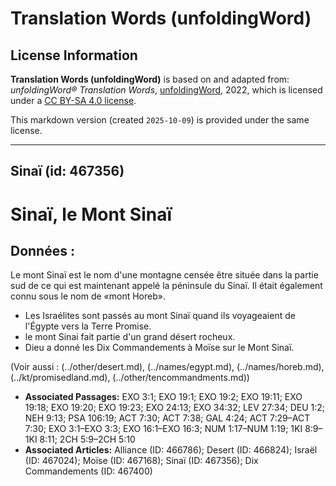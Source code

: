 # Translation Words (unfoldingWord)

## License Information

**Translation Words (unfoldingWord)** is based on and adapted from: _unfoldingWord® Translation Words_, [unfoldingWord](https://unfoldingword.org/utw), 2022, which is licensed under a [CC BY-SA 4.0 license](https://creativecommons.org/licenses/by-sa/4.0/legalcode.en).

This markdown version (created `2025-10-09`) is provided under the same license.



--------------------------------

## Sinaï (id: 467356)

Sinaï, le Mont Sinaï
====================

Données :
---------

Le mont Sinaï est le nom d'une montagne censée être située dans la partie sud de ce qui est maintenant appelé la péninsule du Sinaï. Il était également connu sous le nom de «mont Horeb».

* Les Israélites sont passés au mont Sinaï quand ils voyageaient de l'Égypte vers la Terre Promise.
* le mont Sinai fait partie d'un grand désert rocheux.
* Dieu a donné les Dix Commandements à Moïse sur le Mont Sinaï.

(Voir aussi : (../other/desert.md), (../names/egypt.md), (../names/horeb.md), (../kt/promisedland.md), (../other/tencommandments.md))

* **Associated Passages:** EXO 3:1; EXO 19:1; EXO 19:2; EXO 19:11; EXO 19:18; EXO 19:20; EXO 19:23; EXO 24:13; EXO 34:32; LEV 27:34; DEU 1:2; NEH 9:13; PSA 106:19; ACT 7:30; ACT 7:38; GAL 4:24; ACT 7:29–ACT 7:30; EXO 3:1–EXO 3:3; EXO 16:1–EXO 16:3; NUM 1:17–NUM 1:19; 1KI 8:9–1KI 8:11; 2CH 5:9–2CH 5:10
* **Associated Articles:** Alliance (ID: 466786); Desert (ID: 466824); Israël (ID: 467024); Moïse (ID: 467168); Sinaï (ID: 467356); Dix Commandements (ID: 467400)

